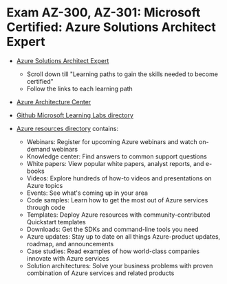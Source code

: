 # Exam AZ-300, AZ-301: Microsoft Certified: Azure Solutions Architect Expert

* [Azure Solutions Architect Expert](https://docs.microsoft.com/en-us/learn/certifications/azure-solutions-architect)
    
    -   Scroll down till "Learning paths to gain the skills needed to become certified" 
    -   Follow the links to each learning path
    
* [Azure Architecture Center](https://docs.microsoft.com/en-us/azure/architecture/browse/)
* [Github Microsoft Learning Labs directory](https://github.com/MicrosoftLearning?)
* [Azure resources directory](https://azure.microsoft.com/en-us/resources/) contains:
  - Webinars: 
    Register for upcoming Azure webinars and watch on-demand webinars
  - Knowledge center: 
    Find answers to common support questions
  - White papers: 
    View popular white papers, analyst reports, and e-books
  - Videos: 
    Explore hundreds of how-to videos and presentations on Azure topics
  - Events: 
    See what's coming up in your area
  - Code samples: 
    Learn how to get the most out of Azure services through code
  - Templates: 
    Deploy Azure resources with community-contributed Quickstart templates
  - Downloads: 
    Get the SDKs and command-line tools you need
  - Azure updates: 
    Stay up to date on all things Azure-product updates, roadmap, and announcements
  - Case studies: 
    Read examples of how world-class companies innovate with Azure services
  - Solution architectures: 
    Solve your business problems with proven combination of Azure services and related products
    
